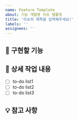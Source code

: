 ```yaml
---
name: Feature Template
about: 기능 개발용 이슈 템플릿
title: '이슈의 제목을 입력해주세요!'
labels: ''
assignees: ''
---
```


## 📌 구현할 기능

## 🔎 상세 작업 내용
- [ ] to-do list1
- [ ] to-do list2
- [ ] to-do list3

## 💡 참고 사항
